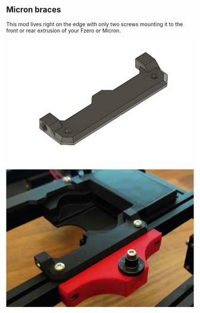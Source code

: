 Micron braces
-------------

This mod lives right on the edge with only two screws mounting it to the front or rear extrusion of your Fzero or Micron.

![CAD](Images/Lightweight_brace_CAD.PNG)

![Printed-part](Images/Lightweight_brace.png) 